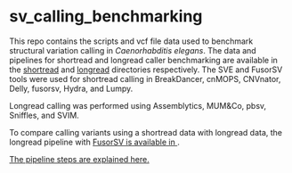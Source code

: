 # sv_calling_benchmarking

This repo contains the scripts and vcf file data used to benchmark structural variation calling in *Caenorhabditis elegans*. The data and pipelines for shortread and longread caller benchmarking are available in the [shortread](shortread/) and [longread](longread/) directories respectively.  The SVE and FusorSV tools were used for shortread calling in BreakDancer, cnMOPS, CNVnator, Delly, fusorsv, Hydra, and Lumpy. 

Longread calling was performed using Assemblytics, MUM&Co, pbsv, Sniffles, and SVIM.

To compare calling variants using a shortread data with longread data, the longread pipeline with [FusorSV is available in ](fusorsv_longread).

[The pipeline steps are explained here.](shortread/pipeline_explanation.md)

